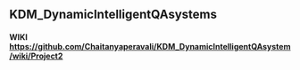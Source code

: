 ## KDM_DynamicIntelligentQAsystems

#### WIKI <a>https://github.com/Chaitanyaperavali/KDM_DynamicIntelligentQAsystem/wiki/Project2</a>
